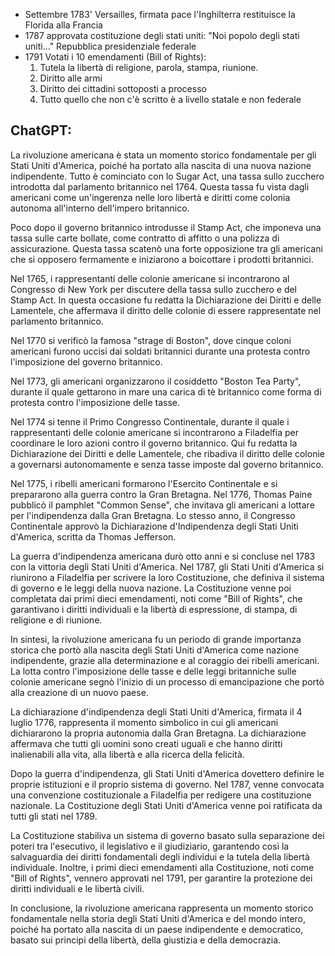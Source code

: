 - Settembre 1783' Versailles, firmata pace
    l'Inghilterra restituisce la Florida alla Francia
- 1787 approvata costituzione degli stati uniti:
    "Noi popolo degli stati uniti..."
    Repubblica presidenziale federale
- 1791 Votati i 10 emendamenti (Bill of Rights):
    1.  Tutela la libertà di religione, parola, stampa, riunione.
    2.  Diritto alle armi
    3.  Diritto dei cittadini sottoposti a processo 
	10. Tutto quello che non c'è scritto è a livello statale e non federale



## ChatGPT:

La rivoluzione americana è stata un momento storico fondamentale per gli Stati Uniti d'America, poiché ha portato alla nascita di una nuova nazione indipendente. Tutto è cominciato con lo Sugar Act, una tassa sullo zucchero introdotta dal parlamento britannico nel 1764. Questa tassa fu vista dagli americani come un'ingerenza nelle loro libertà e diritti come colonia autonoma all'interno dell'impero britannico.

Poco dopo il governo britannico introdusse il Stamp Act, che imponeva una tassa sulle carte bollate, come contratto di affitto o una polizza di assicurazione. Questa tassa scatenò una forte opposizione tra gli americani che si opposero fermamente e iniziarono a boicottare i prodotti britannici.

Nel 1765, i rappresentanti delle colonie americane si incontrarono al Congresso di New York per discutere della tassa sullo zucchero e del Stamp Act. In questa occasione fu redatta la Dichiarazione dei Diritti e delle Lamentele, che affermava il diritto delle colonie di essere rappresentate nel parlamento britannico.

Nel 1770 si verificò la famosa "strage di Boston", dove cinque coloni americani furono uccisi dai soldati britannici durante una protesta contro l'imposizione del governo britannico.

Nel 1773, gli americani organizzarono il cosiddetto "Boston Tea Party", durante il quale gettarono in mare una carica di tè britannico come forma di protesta contro l'imposizione delle tasse.

Nel 1774 si tenne il Primo Congresso Continentale, durante il quale i rappresentanti delle colonie americane si incontrarono a Filadelfia per coordinare le loro azioni contro il governo britannico. Qui fu redatta la Dichiarazione dei Diritti e delle Lamentele, che ribadiva il diritto delle colonie a governarsi autonomamente e senza tasse imposte dal governo britannico.

Nel 1775, i ribelli americani formarono l'Esercito Continentale e si prepararono alla guerra contro la Gran Bretagna. Nel 1776, Thomas Paine pubblicò il pamphlet "Common Sense", che invitava gli americani a lottare per l'indipendenza dalla Gran Bretagna. Lo stesso anno, il Congresso Continentale approvò la Dichiarazione d'Indipendenza degli Stati Uniti d'America, scritta da Thomas Jefferson.

La guerra d'indipendenza americana durò otto anni e si concluse nel 1783 con la vittoria degli Stati Uniti d'America. Nel 1787, gli Stati Uniti d'America si riunirono a Filadelfia per scrivere la loro Costituzione, che definiva il sistema di governo e le leggi della nuova nazione. La Costituzione venne poi completata dai primi dieci emendamenti, noti come "Bill of Rights", che garantivano i diritti individuali e la libertà di espressione, di stampa, di religione e di riunione.

In sintesi, la rivoluzione americana fu un periodo di grande importanza storica che portò alla nascita degli Stati Uniti d'America come nazione indipendente, grazie alla determinazione e al coraggio dei ribelli americani. La lotta contro l'imposizione delle tasse e delle leggi britanniche sulle colonie americane segnò l'inizio di un processo di emancipazione che portò alla creazione di un nuovo paese.

La dichiarazione d'indipendenza degli Stati Uniti d'America, firmata il 4 luglio 1776, rappresenta il momento simbolico in cui gli americani dichiararono la propria autonomia dalla Gran Bretagna. La dichiarazione affermava che tutti gli uomini sono creati uguali e che hanno diritti inalienabili alla vita, alla libertà e alla ricerca della felicità.

Dopo la guerra d'indipendenza, gli Stati Uniti d'America dovettero definire le proprie istituzioni e il proprio sistema di governo. Nel 1787, venne convocata una convenzione costituzionale a Filadelfia per redigere una costituzione nazionale. La Costituzione degli Stati Uniti d'America venne poi ratificata da tutti gli stati nel 1789.

La Costituzione stabiliva un sistema di governo basato sulla separazione dei poteri tra l'esecutivo, il legislativo e il giudiziario, garantendo così la salvaguardia dei diritti fondamentali degli individui e la tutela della libertà individuale. Inoltre, i primi dieci emendamenti alla Costituzione, noti come "Bill of Rights", vennero approvati nel 1791, per garantire la protezione dei diritti individuali e le libertà civili.

In conclusione, la rivoluzione americana rappresenta un momento storico fondamentale nella storia degli Stati Uniti d'America e del mondo intero, poiché ha portato alla nascita di un paese indipendente e democratico, basato sui principi della libertà, della giustizia e della democrazia.
